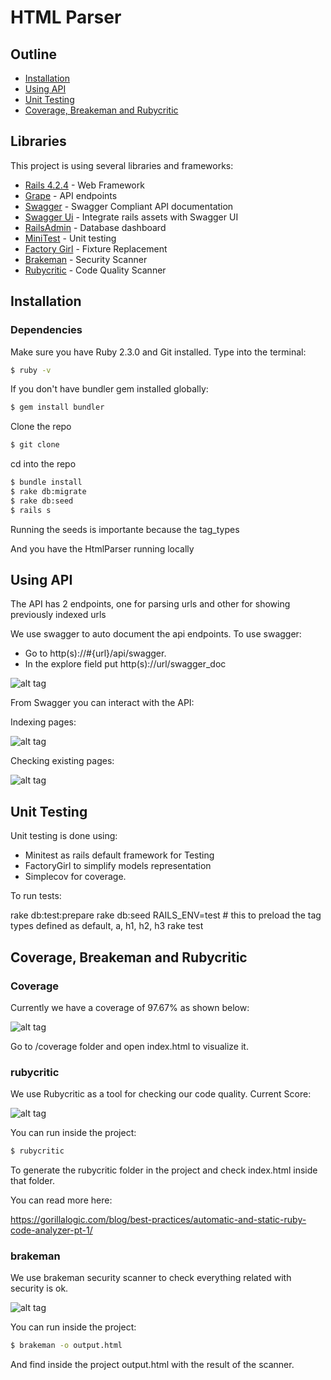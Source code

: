 # HTML Parser

## Outline

 - [Installation](#installation)
 - [Using API](#using-api)
 - [Unit Testing](#unit-testing)
 - [Coverage, Breakeman and Rubycritic](#coverage)

## Libraries

This project is using several libraries and frameworks:

 - [Rails 4.2.4](http://rubyonrails.org/) - Web Framework
 - [Grape](http://rdoc.info/github/intridea/grape) - API endpoints
 - [Swagger](https://github.com/ruby-grape/grape-swagger) - Swagger Compliant API documentation
 - [Swagger Ui](https://github.com/kendrikat/grape-swagger-ui) - Integrate rails assets with Swagger UI
 - [RailsAdmin](https://github.com/sferik/rails_admin) - Database dashboard
 - [MiniTest](https://github.com/seattlerb/minitest) - Unit testing
 - [Factory Girl](https://github.com/thoughtbot/factory_girl_rails) - Fixture Replacement
 - [Brakeman](https://github.com/presidentbeef/brakeman) - Security Scanner
 - [Rubycritic](https://github.com/whitesmith/rubycritic) - Code Quality Scanner

## Installation

### Dependencies

Make sure you have Ruby 2.3.0 and Git installed. Type into the terminal:

```bash
$ ruby -v
```
If you don't have bundler gem installed globally:

```bash
$ gem install bundler
```

Clone the repo

```bash
$ git clone
```

cd into the repo

```bash
$ bundle install
$ rake db:migrate
$ rake db:seed
$ rails s
```

Running the seeds is importante because the tag_types

And you have the HtmlParser running locally

## Using API

The API has 2 endpoints, one for parsing urls and other for showing previously indexed urls

We use swagger to auto document the api endpoints. To use swagger:

- Go to http(s)://#{url}/api/swagger.
- In the explore field put http(s)://url/swagger_doc

![alt tag](https://cloud.githubusercontent.com/assets/5366444/17562010/00548f30-5ee6-11e6-94e1-c528aca98113.png)


From Swagger you can interact with the API:

Indexing pages:

![alt tag](https://cloud.githubusercontent.com/assets/5366444/17561932/9d368656-5ee5-11e6-8c8d-fb2a5974f6cc.png)


Checking existing pages:


![alt tag](https://cloud.githubusercontent.com/assets/5366444/17561934/9fdfe71c-5ee5-11e6-8a86-026b506ea8bb.png)


## Unit Testing

Unit testing is done using:
* Minitest as rails default framework for Testing
* FactoryGirl to simplify models representation
* Simplecov for coverage.

To run tests:

rake db:test:prepare
rake db:seed RAILS_ENV=test   # this to preload the tag types defined as default, a, h1, h2, h3
rake test


## Coverage, Breakeman and Rubycritic

### Coverage

Currently we have a coverage of 97.67% as shown below:

![alt tag](https://cloud.githubusercontent.com/assets/5366444/17561922/857b5cda-5ee5-11e6-84b0-2fed33287d6f.png)


Go to /coverage folder and open index.html to visualize it.

### rubycritic

We use Rubycritic as a tool for checking our code quality. Current Score:

![alt tag](https://cloud.githubusercontent.com/assets/5366444/17561897/6c4bbe94-5ee5-11e6-8228-64bf2167930a.png)

You can run inside the project:


```bash
$ rubycritic
```

To generate the rubycritic folder in the project and check index.html inside that folder.


You can read more here:

https://gorillalogic.com/blog/best-practices/automatic-and-static-ruby-code-analyzer-pt-1/


### brakeman

We use brakeman security scanner to check everything related with security is ok.

![alt tag](https://cloud.githubusercontent.com/assets/5366444/17561880/5a88cf12-5ee5-11e6-807c-1b4d0e84319f.png)

You can run inside the project:


```bash
$ brakeman -o output.html
```

And find inside the project output.html with the result of the scanner.
